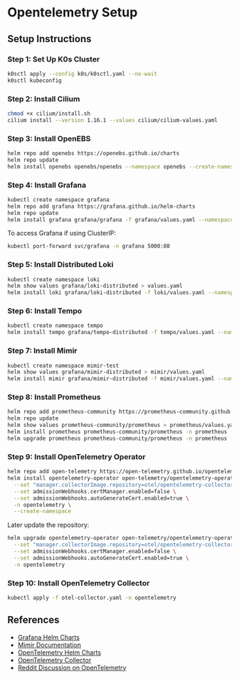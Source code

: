 # Opentelemetry Setup

## Setup Instructions

### Step 1: Set Up K0s Cluster

```bash
k0sctl apply --config k0s/k0sctl.yaml --no-wait
k0sctl kubeconfig
```

### Step 2: Install Cilium

```bash
chmod +x cilium/install.sh
cilium install --version 1.16.1 --values cilium/cilium-values.yaml
```

### Step 3: Install OpenEBS

```bash
helm repo add openebs https://openebs.github.io/charts
helm repo update
helm install openebs openebs/openebs --namespace openebs --create-namespace
```

### Step 4: Install Grafana

```bash
kubectl create namespace grafana
helm repo add grafana https://grafana.github.io/helm-charts
helm repo update
helm install grafana grafana/grafana -f grafana/values.yaml --namespace grafana
```

To access Grafana if using ClusterIP:
```bash
kubectl port-forward svc/grafana -n grafana 5000:80
```

### Step 5: Install Distributed Loki

```bash
kubectl create namespace loki
helm show values grafana/loki-distributed > values.yaml
helm install loki grafana/loki-distributed -f loki/values.yaml --namespace loki
```

### Step 6: Install Tempo

```bash
kubectl create namespace tempo
helm install tempo grafana/tempo-distributed -f tempo/values.yaml --namespace tempo
```

### Step 7: Install Mimir

```bash
kubectl create namespace mimir-test
helm show values grafana/mimir-distributed > mimir/values.yaml
helm install mimir grafana/mimir-distributed -f mimir/values.yaml --namespace mimir-test
```

### Step 8: Install Prometheus

```bash
helm repo add prometheus-community https://prometheus-community.github.io/helm-charts
helm repo update
helm show values prometheus-community/prometheus > prometheus/values.yaml
helm install prometheus prometheus-community/prometheus -n prometheus --create-namespace -f prometheus/values.yaml
helm upgrade prometheus prometheus-community/prometheus -n prometheus --create-namespace -f prometheus/values.yaml
```

### Step 9: Install OpenTelemetry Operator

```bash
helm repo add open-telemetry https://open-telemetry.github.io/opentelemetry-helm-charts
helm install opentelemetry-operator open-telemetry/opentelemetry-operator \
  --set "manager.collectorImage.repository=otel/opentelemetry-collector-k8s" \
  --set admissionWebhooks.certManager.enabled=false \
  --set admissionWebhooks.autoGenerateCert.enabled=true \
  -n opentelemetry \
  --create-namespace
```

Later update the repository:

```bash
helm upgrade opentelemetry-operator open-telemetry/opentelemetry-operator \
  --set "manager.collectorImage.repository=otel/opentelemetry-collector-contrib" \
  --set admissionWebhooks.certManager.enabled=false \
  --set admissionWebhooks.autoGenerateCert.enabled=true \
  -n opentelemetry
```

### Step 10: Install OpenTelemetry Collector

```bash
kubectl apply -f otel-collector.yaml -n opentelemetry
```

## References

- [Grafana Helm Charts](https://github.com/grafana/helm-charts/tree/main/charts)
- [Mimir Documentation](https://grafana.com/docs/helm-charts/mimir-distributed/latest/get-started-helm-charts/)
- [OpenTelemetry Helm Charts](https://github.com/open-telemetry/opentelemetry-helm-charts?tab=readme-ov-file)
- [OpenTelemetry Collector](https://grafana.com/docs/mimir/latest/configure/configure-otel-collector/)
- [Reddit Discussion on OpenTelemetry](https://www.reddit.com/r/OpenTelemetry/comments/1efmocv/cant_use_prometheusremotewrite_in_opentelemetry/?rdt=54991)

